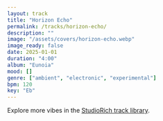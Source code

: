 ```yaml
---
layout: track
title: "Horizon Echo"
permalink: /tracks/horizon-echo/
description: ""
image: "/assets/covers/horizon-echo.webp"
image_ready: false
date: 2025-01-01
duration: "4:00"
album: "Eunoia"
mood: []
genre: ["ambient", "electronic", "experimental"]
bpm: 120
key: "Eb"
---
```


Explore more vibes in the [StudioRich track library](/tracks/).
